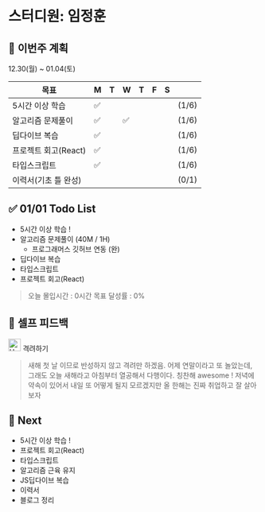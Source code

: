 # 스터디원: 임정훈

## 🚀 이번주 계획

12.30(월) ~ 01.04(토)

| 목표                 | M   | T   | W   | T   | F   | S   |       |
| -------------------- | --- | --- | --- | --- | --- | --- | ----- |
| 5시간 이상 학습      | ✅  |     |     |     |     |     | (1/6) |
| 알고리즘 문제풀이    | ✅  |     | ✅  |     |     |     | (1/6) |
| 딥다이브 복습        | ✅  |     |     |     |     |     | (1/6) |
| 프로젝트 회고(React) | ✅  |     |     |     |     |     | (1/6) |
| 타입스크립트         | ✅  |     |     |     |     |     | (1/6) |
| 이력서(기초 틀 완성) |     |     |     |     |     |     | (0/1) |

## ✅ 01/01 Todo List

- 5시간 이상 학습 !
- 알고리즘 문제풀이 (40M / 1H)
  - 프로그래머스 깃허브 연동 (완)
- 딥다이브 복습
- 타입스크립트
- 프로젝트 회고(React)

> 오늘 몰입시간 : 0시간
> 목표 달성률 : 0%

## 🎉 셀프 피드백

<img src="https://raw.githubusercontent.com/Tarikul-Islam-Anik/Animated-Fluent-Emojis/master/Emojis/Smilies/Hugging%20Face.png" alt="Hugging Face" width="25" height="25"> 격려하기</img>

> 새해 첫 날 이므로 반성하지 않고 격려만 하겠음.
> 어제 연말이라고 또 놀았는데, 그래도 오늘 새해라고 아침부터 열공해서 다행이다.
> 칭찬해 awesome !
> 저녁에 약속이 있어서 내일 또 어떻게 될지 모르겠지만
> 올 한해는 진짜 취업하고 잘 살아보자

## 🌱 Next

- 5시간 이상 학습 !
- 프로젝트 회고(React)
- 타입스크립트
- 알고리즘 근육 유지
- JS딥다이브 복습
- 이력서
- 블로그 정리
